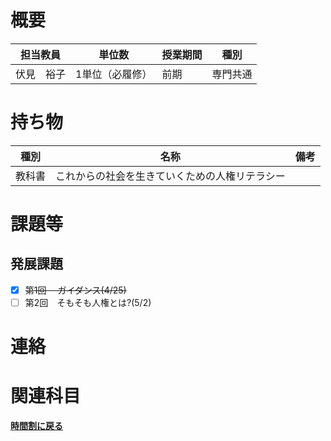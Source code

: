 # 概要
| 担当教員  | 単位数      | 授業期間 | 種別   |
|-------|----------|------|------|
| 伏見　裕子 | 1単位（必履修） | 前期   | 専門共通 |
# 持ち物
| 種別  | 名称                      | 備考 |
|-----|-------------------------| --- |
| 教科書 | これからの社会を生きていくための人権リテラシー |    |
# 課題等
## 発展課題
- [x]  ~~第1回 　ガイダンス(4/25)~~
-  [ ] 第2回　そもそも人権とは?(5/2)

# 連絡

# 関連科目
[**時間割に戻る**](../timetable.md)
